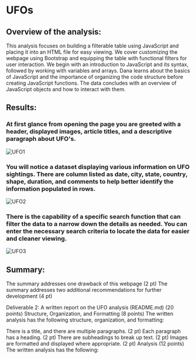 # UFOs

## Overview of the analysis:
This analysis focuses on building a filterable table using JavaScript and placing it into an HTML file for easy viewing. We cover customizing the webpage using Bootstrap and equipping the table with functional filters for user interaction. We begin with an introduction to JavaScript and its syntax, followed by working with variables and arrays. Dana learns about the basics of JavaScript and the importance of organizing the code structure before creating JavaScript functions. The data concludes with an overview of JavaScript objects and how to interact with them.

## Results:
### At first glance from opening the page you are greeted with a header, displayed images, article titles, and a descriptive paragraph about UFO's.
![UFO1](https://user-images.githubusercontent.com/118647523/222353191-5f98b892-7c41-4168-8807-1f746339bcb8.png)

### You will notice a dataset displaying various information on UFO sightings. There are column listed as date, city, state, country, shape, duration, and comments to help better identify the information populated in rows.
![UFO2](https://user-images.githubusercontent.com/118647523/222353840-44498773-6cad-4f90-a889-d6910c4ba79b.png)

### There is the capability of a specific search function that can filter the data to a narrow down the details as needed. You can enter the necessary search criteria to locate the data for easier and cleaner viewing. 
![UFO3](https://user-images.githubusercontent.com/118647523/222354660-641e270e-1121-4a31-8917-0dd9da238e5c.png)

## Summary:
The summary addresses one drawback of this webpage (2 pt)
The summary addresses two additional recommendations for further development (4 pt)


Deliverable 2: A written report on the UFO analysis (README.md) (20 points)
Structure, Organization, and Formatting (8 points)
The written analysis has the following structure, organization, and formatting:

There is a title, and there are multiple paragraphs. (2 pt)
Each paragraph has a heading. (2 pt)
There are subheadings to break up text. (2 pt)
Images are formatted and displayed where appropriate. (2 pt)
Analysis (12 points)
The written analysis has the following:
